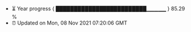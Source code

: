 - ⏳ Year progress { █████████████████████████▁▁▁▁▁ } 85.29 %
- ⏰ Updated on Mon, 08 Nov 2021 07:20:06 GMT

